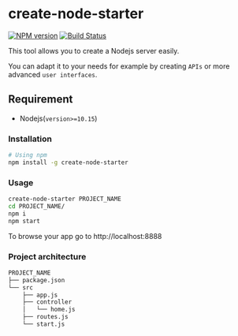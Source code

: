# create-node-starter

[![NPM version](http://img.shields.io/npm/v/create-node-starter.svg)](https://www.npmjs.org/package/create-node-starter)
[![Build Status](https://travis-ci.org/segandiaye/create-node-starter.svg?branch=main)](https://travis-ci.org/segandiaye/create-node-starter)

This tool allows you to create a Nodejs server easily.

You can adapt it to your needs for example by creating `APIs` or more advanced `user interfaces`.

## Requirement

- Nodejs(`version>=10.15`)

### Installation

```sh
# Using npm
npm install -g create-node-starter
```

### Usage

```sh
create-node-starter PROJECT_NAME
cd PROJECT_NAME/
npm i
npm start
```

To browse your app go to http://localhost:8888

### Project architecture

```sh
PROJECT_NAME
├── package.json
└── src
    ├── app.js
    ├── controller
    │   └── home.js
    ├── routes.js
    └── start.js
```
